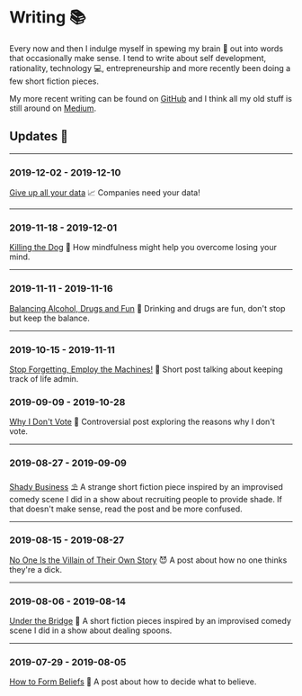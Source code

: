 # Writing 📚

Every now and then I indulge myself in spewing my brain 🧠 out into words that occasionally make sense. I tend to write about self development, rationality, technology 💻, entrepreneurship and more recently been doing a few short fiction pieces.

My more recent writing can be found on [GitHub](https://github.com/cajacko/writing) and I think all my old stuff is still around on [Medium](https://medium.com/@CharlieAJackson).

## Updates 🔼

---

### 2019-12-02 - 2019-12-10

[Give up all your data](https://github.com/cajacko/writing/blob/master/writing/privacy.md) 📈 Companies need your data!

---

### 2019-11-18 - 2019-12-01

[Killing the Dog](https://github.com/cajacko/writing/blob/master/writing/kill-the-dog.md) 🐶 How mindfulness might help you overcome losing your mind.

---

### 2019-11-11 - 2019-11-16

[Balancing Alcohol, Drugs and Fun](https://github.com/cajacko/writing/blob/master/writing/alcohol-drugs.md) 🍻 Drinking and drugs are fun, don't stop but keep the balance.

---

### 2019-10-15 - 2019-11-11

[Stop Forgetting, Employ the Machines!](https://github.com/cajacko/writing/blob/master/writing/forgetting.md) 🤖 Short post talking about keeping track of life admin.

### 2019-09-09 - 2019-10-28

[Why I Don't Vote](https://github.com/cajacko/writing/blob/master/writing/no-voting.md) 🚫 Controversial post exploring the reasons why I don't vote.

---

### 2019-08-27 - 2019-09-09

[Shady Business](https://github.com/cajacko/writing/blob/master/writing/shady-business.md) ⛱ A strange short fiction piece inspired by an improvised comedy scene I did in a show about recruiting people to provide shade. If that doesn't make sense, read the post and be more confused.

---

### 2019-08-15 - 2019-08-27

[No One Is the Villain of Their Own Story](https://github.com/cajacko/writing/blob/master/writing/no-villains.md) 😈 A post about how no one thinks they're a dick.

---

### 2019-08-06 - 2019-08-14

[Under the Bridge](https://github.com/cajacko/writing/blob/master/writing/under-the-bridge.md) 🌉 A short fiction pieces inspired by an improvised comedy scene I did in a show about dealing spoons.

---

### 2019-07-29 - 2019-08-05

[How to Form Beliefs](https://github.com/cajacko/writing/blob/master/writing/forming-beliefs.md) 🤔 A post about how to decide what to believe.
